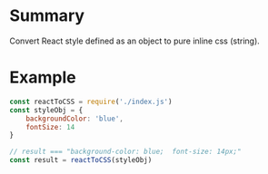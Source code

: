 # Summary
Convert React style defined as an object to pure inline css (string).

# Example
```js
const reactToCSS = require('./index.js')
const styleObj = {
	backgroundColor: 'blue',
	fontSize: 14
}

// result === "background-color: blue;  font-size: 14px;"
const result = reactToCSS(styleObj)
```
